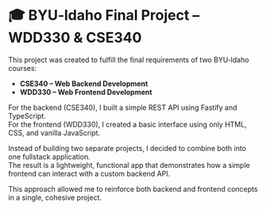 # 🎓 BYU‑Idaho Final Project – WDD330 & CSE340

This project was created to fulfill the final requirements of two BYU‑Idaho courses:

- **CSE340 – Web Backend Development**  
- **WDD330 – Web Frontend Development**

For the backend (CSE340), I built a simple REST API using Fastify and TypeScript.  
For the frontend (WDD330), I created a basic interface using only HTML, CSS, and vanilla JavaScript.

Instead of building two separate projects, I decided to combine both into one fullstack application.  
The result is a lightweight, functional app that demonstrates how a simple frontend can interact with a custom backend API.

This approach allowed me to reinforce both backend and frontend concepts in a single, cohesive project.
